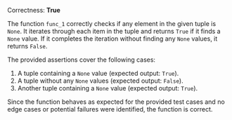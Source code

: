 Correctness: **True**

The function `func_1` correctly checks if any element in the given tuple is `None`. It iterates through each item in the tuple and returns `True` if it finds a `None` value. If it completes the iteration without finding any `None` values, it returns `False`. 

The provided assertions cover the following cases:
1. A tuple containing a `None` value (expected output: `True`).
2. A tuple without any `None` values (expected output: `False`).
3. Another tuple containing a `None` value (expected output: `True`).

Since the function behaves as expected for the provided test cases and no edge cases or potential failures were identified, the function is correct.